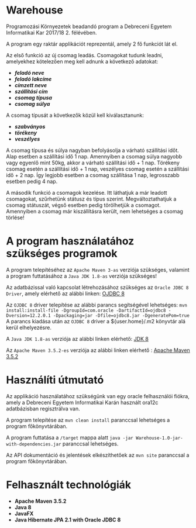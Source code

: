 # Warehouse

Programozási Környezetek beadandó program a Debreceni Egyetem Informatikai Kar 2017/18 2. félévében. 

A program egy raktár applikációt reprezentál, amely 2 fő funkciót lát el.

Az első funkció az új csomag leadás. Csomagokat tudunk leadni, amelyekhez kötelezően meg kell adnunk a következő adatokat:
* **_feladó neve_**
* **_feladó lakcíme_**
* **_címzett neve_**
* **_szállítási cím_**
* **_csomag típusa_** 
* **_csomag súlya_** 

A csomag típusát a következők közül kell kiválasztanunk:
* **_szabványos_** 
* **_törékeny_** 
* **_veszélyes_**

A csomag típusa és súlya nagyban befolyásolja a várható szállítási időt. 
Alap esetben a szállítási idő 1 nap.
Amennyiben a csomag súlya nagyobb vagy egyenlő mint 50kg, akkor a várható szállítási idő + 1 nap.
Törékeny csomag esetén a szállítási idő + 1 nap, veszélyes csomag esetén a szállítási idő + 2 nap.
Így legjobb esetben a csomag szállítása 1 nap, legrosszabb esetben pedig 4 nap.

A második funkció a csomagok kezelése. Itt láthatjuk a már leadott csomagokat, szűrhetünk státusz és típus szerint.
Megváltoztathatjuk a csomag státuszát, végső esetben pedig törölhetjük a csomagot. 
Amennyiben a csomag már kiszállításra került, nem lehetséges a csomag törlése!

# A program használatához szükséges programok
A program telepítéséhez az `Apache Maven 3-as` verziója szükséges, valamint a program
futtatásához a `Java JDK 1.8-as` verziója szükséges!

Az adatbázissal való kapcsolat létrehozásához szükséges az `Oracle JDBC 8 Driver`, 
amely elérhető az alábbi linken: [OJDBC 8](http://www.oracle.com/technetwork/database/features/jdbc/jdbc-ucp-122-3110062.html)

Az `OJDBC 8` driver telepítése az alábbi parancs segítségével lehetséges: `mvn install:install-file -DgroupId=com.oracle -DartifactId=ojdbc8 -Dversion=12.2.0.1 -Dpackaging=jar -Dfile=ojdbc8.jar -DgeneratePom=true`
A parancs kiadása után az `OJDBC 8` driver a ${user.home}/.m2 könyvtár alá kerül elhelyezésre.

A `Java JDK 1.8-as` verziója az alábbi linken elérhető: [JDK 8](http://www.oracle.com/technetwork/java/javase/downloads/jdk8-downloads-2133151.html)

Az `Apache Maven 3.5.2-es` verziója az alábbi linken elérhető : [Apache Maven 3.5.2](https://maven.apache.org/docs/3.5.2/release-notes.html)

# Használíti útmutató

Az applikáció használatához szükségünk van egy oracle felhasználói fiókra,
amely a Debreceni Egyetem Informatikai Karán használt ora12c adatbázisban regisztrálva van.

A program telepítése az `mvn clean install` paranccsal lehetséges a program főkönyvtárában.

A program futtatása a `/target` mappa alatt `java -jar Warehouse-1.0-jar-with-dependencies.jar` paranccsal lehetséges.

Az API dokumentáció és jelentések elkészíthetőek az `mvn site` paranccsal a program főkönyvtárában.

# Felhasznált technológiák
* **Apache Maven 3.5.2** 
* **Java 8** 
* **JavaFX** 
* **Java Hibernate JPA 2.1 with Oracle JDBC 8**
